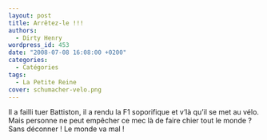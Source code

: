 ```yaml
---
layout: post
title: Arrêtez-le !!!
authors:
  - Dirty Henry
wordpress_id: 453
date: "2008-07-08 16:08:00 +0200"
categories:
  - Catégories
tags:
  - La Petite Reine
cover: schumacher-velo.png
---
```


Il a failli tuer Battiston, il a rendu la F1 soporifique et v’là qu’il se met au
vélo. Mais personne ne peut empêcher ce mec là de faire chier tout le monde ?
Sans déconner ! Le monde va mal !
